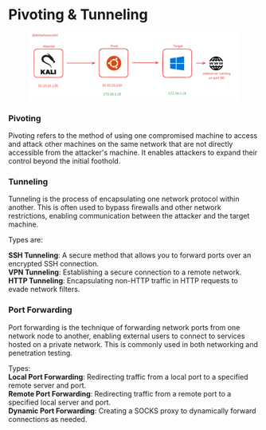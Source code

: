 # Pivoting & Tunneling

<figure><img src="../.gitbook/assets/image (1).png" alt=""><figcaption></figcaption></figure>

### Pivoting

Pivoting refers to the method of using one compromised machine to access and attack other machines on the same network that are not directly accessible from the attacker's machine. It enables attackers to expand their control beyond the initial foothold.

### Tunneling

Tunneling is the process of encapsulating one network protocol within another. This is often used to bypass firewalls and other network restrictions, enabling communication between the attacker and the target machine.

Types are:&#x20;

**SSH Tunneling**: A secure method that allows you to forward ports over an encrypted SSH connection.\
**VPN Tunneling**: Establishing a secure connection to a remote network.\
**HTTP Tunneling**: Encapsulating non-HTTP traffic in HTTP requests to evade network filters.

### Port Forwarding

Port forwarding is the technique of forwarding network ports from one network node to another, enabling external users to connect to services hosted on a private network. This is commonly used in both networking and penetration testing.

Types:\
**Local Port Forwarding**: Redirecting traffic from a local port to a specified remote server and port.\
**Remote Port Forwarding**: Redirecting traffic from a remote port to a specified local server and port.\
**Dynamic Port Forwarding**: Creating a SOCKS proxy to dynamically forward connections as needed.

